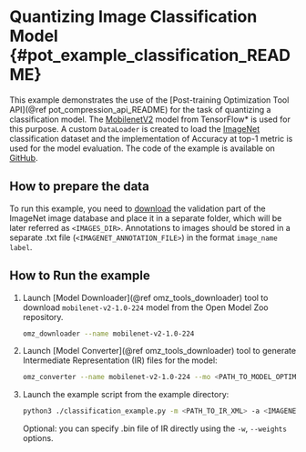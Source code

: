 # Quantizing Image Classification Model {#pot_example_classification_README}

This example demonstrates the use of the [Post-training Optimization Tool API](@ref pot_compression_api_README) for the task of quantizing a classification model.
The [MobilenetV2](https://github.com/openvinotoolkit/open_model_zoo/blob/master/models/public/mobilenet-v2-1.0-224/mobilenet-v2-1.0-224.md) model from TensorFlow* is used for this purpose.
A custom `DataLoader` is created to load the [ImageNet](http://www.image-net.org/) classification dataset and the implementation of Accuracy at top-1 metric is used for the model evaluation. The code of the example is available on [GitHub](https://github.com/openvinotoolkit/openvino/tree/master/tools/pot/openvino/tools/pot/api/samples/classification).

## How to prepare the data

To run this example, you need to [download](http://www.image-net.org/download-faq) the validation part of the ImageNet image database and place it in a separate folder, 
which will be later referred as `<IMAGES_DIR>`. Annotations to images should be stored in a separate .txt file (`<IMAGENET_ANNOTATION_FILE>`) in the format `image_name label`.


## How to Run the example

1. Launch [Model Downloader](@ref omz_tools_downloader) tool to download `mobilenet-v2-1.0-224` model from the Open Model Zoo repository.
   ```sh
   omz_downloader --name mobilenet-v2-1.0-224
   ```
2. Launch [Model Converter](@ref omz_tools_downloader) tool to generate Intermediate Representation (IR) files for the model:
   ```sh
   omz_converter --name mobilenet-v2-1.0-224 --mo <PATH_TO_MODEL_OPTIMIZER>/mo.py
   ```
3. Launch the example script from the example directory:
   ```sh
   python3 ./classification_example.py -m <PATH_TO_IR_XML> -a <IMAGENET_ANNOTATION_FILE> -d <IMAGES_DIR>
   ```
   Optional: you can specify .bin file of IR directly using the `-w`, `--weights` options.
